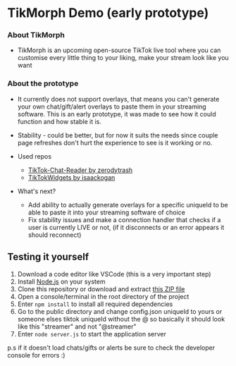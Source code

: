 # TikMorph Demo (early prototype)

### About TikMorph
* TikMorph is an upcoming open-source TikTok live tool where you can customise every little thing to your liking, make your stream look like you want

### About the prototype
* It currently does not support overlays, that means you can't generate your own chat/gift/alert overlays to paste them in your streaming software. This is an early prototype, it was made to see how it could function and how stable it is.

* Stability - could be better, but for now it suits the needs since couple page refreshes don't hurt the experience to see is it working or no.

* Used repos
  * [TikTok-Chat-Reader by zerodytrash](https://github.com/zerodytrash/TikTok-Live-Connector/tree/main)
  * [TikTokWidgets by isaackogan](https://github.com/isaackogan/TikTokWidgets)

* What's next?
  * Add ability to actually generate overlays for a specific uniqueId to be able to paste it into your streaming software of choice
  * Fix stability issues and make a connection handler that checks if a user is currently LIVE or not, (if it disconnects or an error appears it should reconnect)


## Testing it yourself

1. Download a code editor like VSCode (this is a very important step)
2. Install [Node.js](https://nodejs.org/) on your system
3. Clone this repository or download and extract [this ZIP file](https://github.com/smailiukas/TikMorph/archive/refs/heads/main.zip)
4. Open a console/terminal in the root directory of the project
5. Enter `npm install` to install all required dependencies
6. Go to the public directory and change config.json uniqueId to yours or someone elses tiktok uniqueId without the @ so basically it should look like this "streamer" and not "@streamer"
7. Enter `node server.js` to start the application server

p.s if it doesn't load chats/gifts or alerts be sure to check the developer console for errors :)

